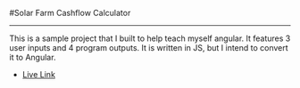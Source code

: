 #Solar Farm Cashflow Calculator
***
This is a sample project that I built to help teach myself angular.
It features 3 user inputs and 4 program outputs.
It is written in JS, but I intend to convert it to Angular.

* [Live Link](http://matt-hill.me/test_solar_calculator/)
